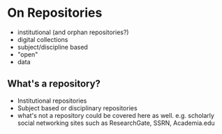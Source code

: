 # On Repositories

- institutional (and orphan repositories?)
- digital collections
- subject/discipline based
- "open"
- data

## What's a repository?
- Institutional repositories
- Subject based or disciplinary repositories
- what's not a repository could be covered here as well. e.g. scholarly social networking sites such as ResearchGate, SSRN, Academia.edu





